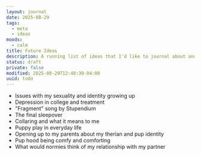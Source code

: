 ```yaml
---
layout: journal
date: 2025-08-29
tags:
  - meta
  - ideas
moods:
  - calm
title: Future Ideas
description: A running list of ideas that I'd like to journal about and share someday.
status: draft
private: false
modified: 2025-08-29T12:48:30-04:00
uuid: todo
---
```


- Issues with my sexuality and identity growing up
- Depression in college and treatment
- "Fragment" song by Stupendium
- The final sleepover
- Collaring and what it means to me
- Puppy play in everyday life
- Opening up to my parents about my therian and pup identity
- Pup hood being comfy and comforting
- What would normies think of my relationship with my partner